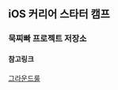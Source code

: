 ## iOS 커리어 스타터 캠프

### 묵찌빠 프로젝트 저장소

#### 참고링크
[그라운드룰](https://github.com/FIIIIN/ios-rock-paper-scissors.wiki.git)
